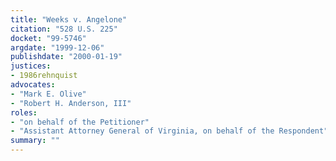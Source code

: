 ```yaml
---
title: "Weeks v. Angelone"
citation: "528 U.S. 225"
docket: "99-5746"
argdate: "1999-12-06"
publishdate: "2000-01-19"
justices:
- 1986rehnquist
advocates:
- "Mark E. Olive"
- "Robert H. Anderson, III"
roles:
- "on behalf of the Petitioner"
- "Assistant Attorney General of Virginia, on behalf of the Respondent"
summary: ""
---
```


